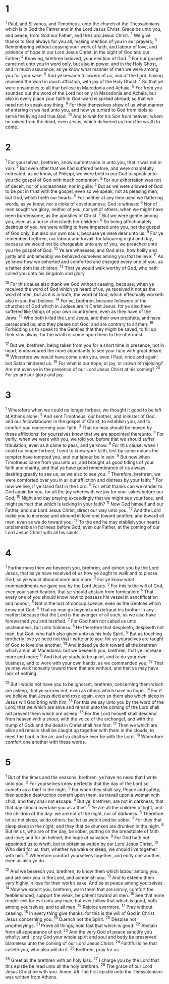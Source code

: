 # 1 
<sup>1</sup> Paul, and Silvanus, and Timotheus, unto the church of the Thessalonians which is in God the Father and in the Lord Jesus Christ: Grace be unto you, and peace, from God our Father, and the Lord Jesus Christ. <sup>2</sup> We give thanks to God always for you all, making mention of you in our prayers; <sup>3</sup> Remembering without ceasing your work of faith, and labour of love, and patience of hope in our Lord Jesus Christ, in the sight of God and our Father; <sup>4</sup> Knowing, brethren beloved, your election of God. <sup>5</sup> For our gospel came not unto you in word only, but also in power, and in the Holy Ghost, and in much assurance; as ye know what manner of men we were among you for your sake. <sup>6</sup> And ye became followers of us, and of the Lord, having received the word in much affliction, with joy of the Holy Ghost: <sup>7</sup> So that ye were ensamples to all that believe in Macedonia and Achaia. <sup>8</sup> For from you sounded out the word of the Lord not only in Macedonia and Achaia, but also in every place your faith to God-ward is spread abroad; so that we need not to speak any thing. <sup>9</sup> For they themselves shew of us what manner of entering in we had unto you, and how ye turned to God from idols to serve the living and true God; <sup>10</sup> And to wait for his Son from heaven, whom he raised from the dead, even Jesus, which delivered us from the wrath to come. 

# 2 
<sup>1</sup> For yourselves, brethren, know our entrance in unto you, that it was not in vain: <sup>2</sup> But even after that we had suffered before, and were shamefully entreated, as ye know, at Philippi, we were bold in our God to speak unto you the gospel of God with much contention. <sup>3</sup> For our exhortation was not of deceit, nor of uncleanness, nor in guile: <sup>4</sup> But as we were allowed of God to be put in trust with the gospel, even so we speak; not as pleasing men, but God, which trieth our hearts. <sup>5</sup> For neither at any time used we flattering words, as ye know, nor a cloke of covetousness; God is witness: <sup>6</sup> Nor of men sought we glory, neither of you, nor yet of others, when we might have been burdensome, as the apostles of Christ. <sup>7</sup> But we were gentle among you, even as a nurse cherisheth her children: <sup>8</sup> So being affectionately desirous of you, we were willing to have imparted unto you, not the gospel of God only, but also our own souls, because ye were dear unto us. <sup>9</sup> For ye remember, brethren, our labour and travail: for labouring night and day, because we would not be chargeable unto any of you, we preached unto you the gospel of God. <sup>10</sup> Ye are witnesses, and God also, how holily and justly and unblameably we behaved ourselves among you that believe: <sup>11</sup> As ye know how we exhorted and comforted and charged every one of you, as a father doth his children, <sup>12</sup> That ye would walk worthy of God, who hath called you unto his kingdom and glory. 

<sup>13</sup> For this cause also thank we God without ceasing, because, when ye received the word of God which ye heard of us, ye received it not as the word of men, but as it is in truth, the word of God, which effectually worketh also in you that believe. <sup>14</sup> For ye, brethren, became followers of the churches of God which in Judaea are in Christ Jesus: for ye also have suffered like things of your own countrymen, even as they have of the Jews: <sup>15</sup> Who both killed the Lord Jesus, and their own prophets, and have persecuted us; and they please not God, and are contrary to all men: <sup>16</sup> Forbidding us to speak to the Gentiles that they might be saved, to fill up their sins alway: for the wrath is come upon them to the uttermost. 

<sup>17</sup> But we, brethren, being taken from you for a short time in presence, not in heart, endeavoured the more abundantly to see your face with great desire. <sup>18</sup> Wherefore we would have come unto you, even I Paul, once and again; but Satan hindered us. <sup>19</sup> For what is our hope, or joy, or crown of rejoicing? Are not even ye in the presence of our Lord Jesus Christ at his coming? <sup>20</sup> For ye are our glory and joy. 

# 3 
<sup>1</sup> Wherefore when we could no longer forbear, we thought it good to be left at Athens alone; <sup>2</sup> And sent Timotheus, our brother, and minister of God, and our fellowlabourer in the gospel of Christ, to establish you, and to comfort you concerning your faith: <sup>3</sup> That no man should be moved by these afflictions: for yourselves know that we are appointed thereunto. <sup>4</sup> For verily, when we were with you, we told you before that we should suffer tribulation; even as it came to pass, and ye know. <sup>5</sup> For this cause, when I could no longer forbear, I sent to know your faith, lest by some means the tempter have tempted you, and our labour be in vain. <sup>6</sup> But now when Timotheus came from you unto us, and brought us good tidings of your faith and charity, and that ye have good remembrance of us always, desiring greatly to see us, as we also to see you: <sup>7</sup> Therefore, brethren, we were comforted over you in all our affliction and distress by your faith: <sup>8</sup> For now we live, if ye stand fast in the Lord. <sup>9</sup> For what thanks can we render to God again for you, for all the joy wherewith we joy for your sakes before our God; <sup>10</sup> Night and day praying exceedingly that we might see your face, and might perfect that which is lacking in your faith? <sup>11</sup> Now God himself and our Father, and our Lord Jesus Christ, direct our way unto you. <sup>12</sup> And the Lord make you to increase and abound in love one toward another, and toward all men, even as we do toward you: <sup>13</sup> To the end he may stablish your hearts unblameable in holiness before God, even our Father, at the coming of our Lord Jesus Christ with all his saints. 

# 4 
<sup>1</sup> Furthermore then we beseech you, brethren, and exhort you by the Lord Jesus, that as ye have received of us how ye ought to walk and to please God, so ye would abound more and more. <sup>2</sup> For ye know what commandments we gave you by the Lord Jesus. <sup>3</sup> For this is the will of God, even your sanctification, that ye should abstain from fornication: <sup>4</sup> That every one of you should know how to possess his vessel in sanctification and honour; <sup>5</sup> Not in the lust of concupiscence, even as the Gentiles which know not God: <sup>6</sup> That no man go beyond and defraud his brother in any matter: because that the Lord is the avenger of all such, as we also have forewarned you and testified. <sup>7</sup> For God hath not called us unto uncleanness, but unto holiness. <sup>8</sup> He therefore that despiseth, despiseth not man, but God, who hath also given unto us his holy Spirit. <sup>9</sup> But as touching brotherly love ye need not that I write unto you: for ye yourselves are taught of God to love one another. <sup>10</sup> And indeed ye do it toward all the brethren which are in all Macedonia: but we beseech you, brethren, that ye increase more and more; <sup>11</sup> And that ye study to be quiet, and to do your own business, and to work with your own hands, as we commanded you; <sup>12</sup> That ye may walk honestly toward them that are without, and that ye may have lack of nothing. 

<sup>13</sup> But I would not have you to be ignorant, brethren, concerning them which are asleep, that ye sorrow not, even as others which have no hope. <sup>14</sup> For if we believe that Jesus died and rose again, even so them also which sleep in Jesus will God bring with him. <sup>15</sup> For this we say unto you by the word of the Lord, that we which are alive and remain unto the coming of the Lord shall not prevent them which are asleep. <sup>16</sup> For the Lord himself shall descend from heaven with a shout, with the voice of the archangel, and with the trump of God: and the dead in Christ shall rise first: <sup>17</sup> Then we which are alive and remain shall be caught up together with them in the clouds, to meet the Lord in the air: and so shall we ever be with the Lord. <sup>18</sup> Wherefore comfort one another with these words. 

# 5 
<sup>1</sup> But of the times and the seasons, brethren, ye have no need that I write unto you. <sup>2</sup> For yourselves know perfectly that the day of the Lord so cometh as a thief in the night. <sup>3</sup> For when they shall say, Peace and safety; then sudden destruction cometh upon them, as travail upon a woman with child; and they shall not escape. <sup>4</sup> But ye, brethren, are not in darkness, that that day should overtake you as a thief. <sup>5</sup> Ye are all the children of light, and the children of the day: we are not of the night, nor of darkness. <sup>6</sup> Therefore let us not sleep, as do others; but let us watch and be sober. <sup>7</sup> For they that sleep sleep in the night; and they that be drunken are drunken in the night. <sup>8</sup> But let us, who are of the day, be sober, putting on the breastplate of faith and love; and for an helmet, the hope of salvation. <sup>9</sup> For God hath not appointed us to wrath, but to obtain salvation by our Lord Jesus Christ, <sup>10</sup> Who died for us, that, whether we wake or sleep, we should live together with him. <sup>11</sup> Wherefore comfort yourselves together, and edify one another, even as also ye do. 

<sup>12</sup> And we beseech you, brethren, to know them which labour among you, and are over you in the Lord, and admonish you; <sup>13</sup> And to esteem them very highly in love for their work’s sake. And be at peace among yourselves. <sup>14</sup> Now we exhort you, brethren, warn them that are unruly, comfort the feebleminded, support the weak, be patient toward all men. <sup>15</sup> See that none render evil for evil unto any man; but ever follow that which is good, both among yourselves, and to all men. <sup>16</sup> Rejoice evermore. <sup>17</sup> Pray without ceasing. <sup>18</sup> In every thing give thanks: for this is the will of God in Christ Jesus concerning you. <sup>19</sup> Quench not the Spirit. <sup>20</sup> Despise not prophesyings. <sup>21</sup> Prove all things; hold fast that which is good. <sup>22</sup> Abstain from all appearance of evil. <sup>23</sup> And the very God of peace sanctify you wholly; and I pray God your whole spirit and soul and body be preserved blameless unto the coming of our Lord Jesus Christ. <sup>24</sup> Faithful is he that calleth you, who also will do it. <sup>25</sup> Brethren, pray for us. 

<sup>26</sup> Greet all the brethren with an holy kiss. <sup>27</sup> I charge you by the Lord that this epistle be read unto all the holy brethren. <sup>28</sup> The grace of our Lord Jesus Christ be with you. Amen. ## The first
epistle unto the Thessalonians was written from Athens. 